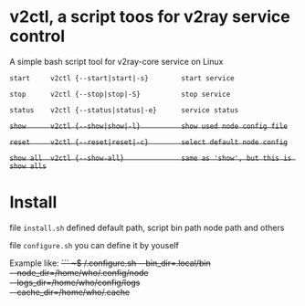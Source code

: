 # v2ctl, a script toos for v2ray service control

A simple bash script tool for v2ray-core service on Linux

`start     v2ctl {--start|start|-s}        start service`

`stop      v2ctl {--stop|stop|-S}          stop service`

`status    v2ctl {--status|status|-e}      service status`

<del>`show      v2ctl {--show|show|-l}          show used node config file`</del>

<del>`reset     v2ctl {--reset|reset|-c}        select default node config`</del>

<del>`show all  v2ctl {--show-all}              same as 'show', but this is show alls`</del>

# Install

file `install.sh` defined default path, script bin path node path and others

file `configure.sh` you can define it by youself

Example like:
<del>```
~$ /.configure.sh --bin_dir=.local/bin \
                  --node_dir=/home/who/.config/node \
                  --logs_dir=/home/who/config/logs \
                  --cache_dir=/home/who/.cache
```</del>
